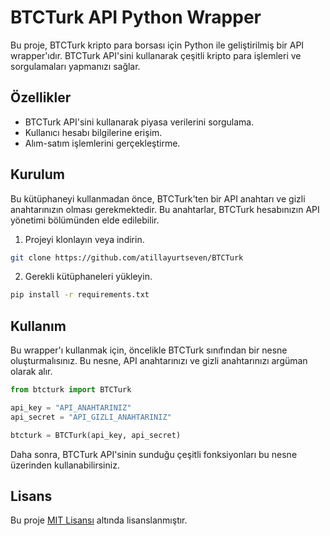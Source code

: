# BTCTurk API Python Wrapper

Bu proje, BTCTurk kripto para borsası için Python ile geliştirilmiş bir API wrapper'ıdır. BTCTurk API'sini kullanarak çeşitli kripto para işlemleri ve sorgulamaları yapmanızı sağlar.

## Özellikler

* BTCTurk API'sini kullanarak piyasa verilerini sorgulama.
* Kullanıcı hesabı bilgilerine erişim.
* Alım-satım işlemlerini gerçekleştirme.

## Kurulum

Bu kütüphaneyi kullanmadan önce, BTCTurk'ten bir API anahtarı ve gizli anahtarınızın olması gerekmektedir. Bu anahtarlar, BTCTurk hesabınızın API yönetimi bölümünden elde edilebilir.

1. Projeyi klonlayın veya indirin.
```bash
git clone https://github.com/atillayurtseven/BTCTurk
```

2. Gerekli kütüphaneleri yükleyin.
```bash
pip install -r requirements.txt
```

## Kullanım

Bu wrapper'ı kullanmak için, öncelikle BTCTurk sınıfından bir nesne oluşturmalısınız. Bu nesne, API anahtarınızı ve gizli anahtarınızı argüman olarak alır.
```python
from btcturk import BTCTurk

api_key = "API_ANAHTARINIZ"
api_secret = "API_GIZLI_ANAHTARINIZ"

btcturk = BTCTurk(api_key, api_secret)
```

Daha sonra, BTCTurk API'sinin sunduğu çeşitli fonksiyonları bu nesne üzerinden kullanabilirsiniz.

## Lisans

Bu proje [MIT Lisansı]([LICENSE_dosyasının_linki](https://github.com/atillayurtseven/BTCTurk/blob/master/LICENSE)https://github.com/atillayurtseven/BTCTurk/blob/master/LICENSE) altında lisanslanmıştır.
